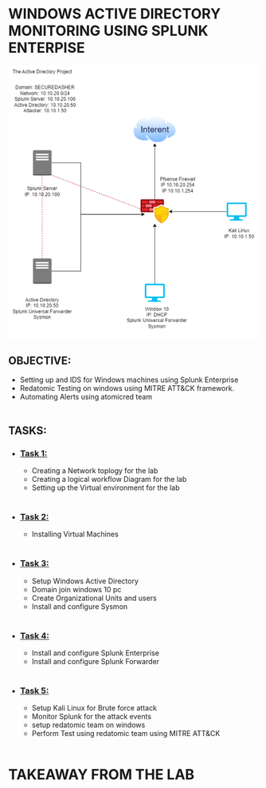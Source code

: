 # WINDOWS ACTIVE DIRECTORY MONITORING USING SPLUNK ENTERPISE

![image](/assets/images/image1.png)

## OBJECTIVE:<br>

- Setting up and IDS for Windows machines using Splunk Enterprise
- Redatomic Testing on windows using MITRE ATT&CK framework.
- Automating Alerts using atomicred team<br><br>

## TASKS:<br>

- ### [Task 1:](https://github.com/rajeevlraman/SIEM/blob/main/assets/AD_Project_task1.md)
     - Creating a Network toplogy for the lab
     - Creating a logical workflow Diagram for the lab
     - Setting up the Virtual environment for the lab<br><br>
- ### [Task 2:](https://github.com/rajeevlraman/SIEM/blob/main/assets/AD_Project_task2.md)
     - Installing Virtual Machines<br><br>
- ### [Task 3:](https://github.com/rajeevlraman/SIEM/blob/main/assets/AD_Project_task3.md)
     - Setup Windows Active Directory
     - Domain join windows 10 pc
     - Create Organizational Units and users
     - Install and configure Sysmon <br><br>
- ### [Task 4:](https://github.com/rajeevlraman/SIEM/blob/main/assets/AD_Project_task4.md)
     - Install and configure Splunk Enterprise
     - Install and configure Splunk Forwarder<br><br> 
- ### [Task 5:](https://github.com/rajeevlraman/SIEM/blob/main/assets/AD_Project_task5.md)
     - Setup Kali Linux for Brute force attack
     - Monitor Splunk for the attack events
     - setup redatomic team on windows
     - Perform Test using redatomic team using MITRE ATT&CK <br><br>

# TAKEAWAY FROM THE LAB

<!--
![image](https://github.com/rajeevlraman/SIEM/assets/85452477/bcb3bf3a-7658-4b88-a852-a4266d28eb1a)

-->

